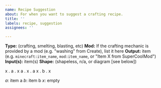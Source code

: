 ```yaml
---
name: Recipe Suggestion
about: For when you want to suggest a crafting recipe.
title: ''
labels: recipe, suggestion
assignees: ''

---
```


**Type:** (crafting, smelting, blasting, etc)
**Mod:** If the crafting mechanic is provided by a mod (e.g. "washing" from Create), list it here
**Output:** item (e.g. `minecraft:item_name`, `mod:item_name`, or "Item X from SuperCoolMod")
**Input(s):** item(s)
**Shape:** (shapeless, n/a, or diagram [see below])

x . a . x
a . x . a
x . b . x

_a_: item a
_b_: item b
_x_: empty
